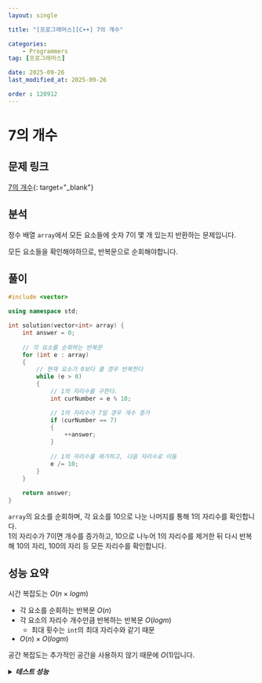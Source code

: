 ```yaml
---
layout: single

title: "[프로그래머스][C++] 7의 개수"

categories:
    - Programmers
tag: [프로그래머스]

date: 2025-09-26
last_modified_at: 2025-09-26

order : 120912
---
```


# 7의 개수

## 문제 링크

[7의 개수](https://school.programmers.co.kr/learn/courses/30/lessons/120912){: target="_blank"}

## 분석

정수 배열 `array`에서 모든 요소들에 숫자 7이 몇 개 있는지 반환하는 문제입니다.

모든 요소들을 확인해야하므로, 반복문으로 순회해야합니다.

## 풀이

```cpp
#include <vector>

using namespace std;

int solution(vector<int> array) {
    int answer = 0;
    
    // 각 요소를 순회하는 반복문
    for (int e : array)
    {
        // 현재 요소가 0보다 클 경우 반복한다
        while (e > 0)
        {
            // 1의 자리수를 구한다.
            int curNumber = e % 10;

            // 1의 자리수가 7일 경우 개수 증가
            if (curNumber == 7)
            {
                ++answer;
            }
            
            // 1의 자리수를 제거하고, 다음 자리수로 이동
            e /= 10;
        }
    }
    
    return answer;
}
```

`array`의 요소를 순회하며, 각 요소를 10으로 나눈 나머지를 통해 1의 자리수를 확인합니다.  
1의 자리수가 7이면 개수를 증가하고, 10으로 나누어 1의 자리수를 제거한 뒤 다시 반복해 10의 자리, 100의 자리 등 모든 자리수를 확인합니다.

## 성능 요약

시간 복잡도는 $O(n \times log m)$

- 각 요소를 순회하는 반복문 $O(n)$
- 각 요소의 자리수 개수만큼 반복하는 반복문 $O(log m)$
    + 최대 횟수는 `int`의 최대 자리수와 같기 때문
- $O(n) \times O(log m)$

공간 복잡도는 추가적인 공간을 사용하지 않기 때문에 $O(1)$입니다.

<details>
<summary><h5 style="display: inline;">테스트 성능</h5></summary>
<div markdown="1">

테스트 1 〉 통과 (0.01ms, 4.46MB)  
테스트 2 〉 통과 (0.01ms, 4.15MB)  
테스트 3 〉 통과 (0.01ms, 4.23MB)  
테스트 4 〉 통과 (0.01ms, 4.14MB)  

</div>
</details>